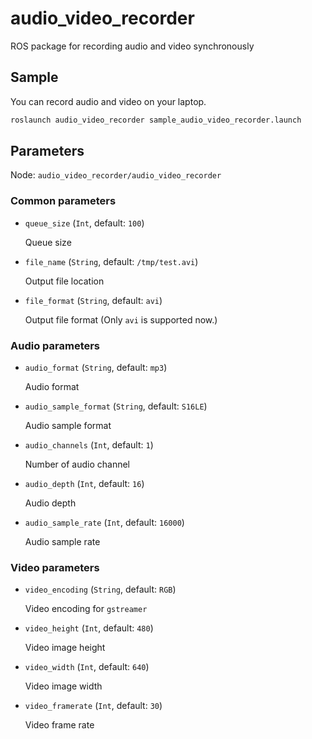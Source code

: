 # audio_video_recorder

ROS package for recording audio and video synchronously

## Sample

You can record audio and video on your laptop.

```bash
roslaunch audio_video_recorder sample_audio_video_recorder.launch
```

## Parameters

Node: `audio_video_recorder/audio_video_recorder`

### Common parameters

- `queue_size` (`Int`, default: `100`)

  Queue size

- `file_name` (`String`, default: `/tmp/test.avi`)

  Output file location

- `file_format` (`String`, default: `avi`)

  Output file format (Only `avi` is supported now.)

### Audio parameters

- `audio_format` (`String`, default: `mp3`)

  Audio format

- `audio_sample_format` (`String`, default: `S16LE`)

  Audio sample format

- `audio_channels` (`Int`, default: `1`)

  Number of audio channel

- `audio_depth` (`Int`, default: `16`)

  Audio depth

- `audio_sample_rate` (`Int`, default: `16000`)

  Audio sample rate

### Video parameters

- `video_encoding` (`String`, default: `RGB`)

  Video encoding for `gstreamer`

- `video_height` (`Int`, default: `480`)

  Video image height

- `video_width` (`Int`, default: `640`)

  Video image width

- `video_framerate` (`Int`, default: `30`)

  Video frame rate
